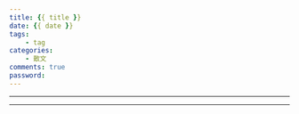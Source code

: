 ```yaml
---
title: {{ title }}
date: {{ date }}
tags:
    - tag
categories: 
    - 散文
comments: true
password:
---
```


---

<p style="text-indent:2em"></p>

---
